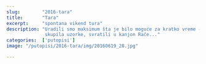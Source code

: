 ```yaml
---
slug:        "2016-tara"
title:       "Tara"
excerpt:     "spontana vikend tura"
description: "Uradili smo maksimum šta je bilo moguće za kratko vreme - provozali se biciklima po Tari, pešačili, Eka 
              skupila uzorke, svratili u kanjon Rače..."
categories:  ['putopisi']
image: "/putopisi/2016-tara/img/20160619_28.jpg"

---
```

